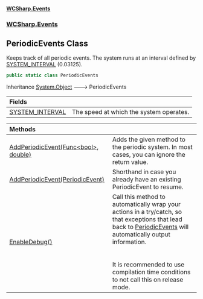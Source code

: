 #### [WCSharp.Events](README.md 'README')
### [WCSharp.Events](WCSharp.Events.md 'WCSharp.Events')

## PeriodicEvents Class

Keeps track of all periodic events. The system runs at an interval defined by [SYSTEM_INTERVAL](WCSharp.Events.PeriodicEvents.SYSTEM_INTERVAL.md 'WCSharp.Events.PeriodicEvents.SYSTEM_INTERVAL') (0.03125).

```csharp
public static class PeriodicEvents
```

Inheritance [System.Object](https://docs.microsoft.com/en-us/dotnet/api/System.Object 'System.Object') &#129106; PeriodicEvents

| Fields | |
| :--- | :--- |
| [SYSTEM_INTERVAL](WCSharp.Events.PeriodicEvents.SYSTEM_INTERVAL.md 'WCSharp.Events.PeriodicEvents.SYSTEM_INTERVAL') | The speed at which the system operates. |

| Methods | |
| :--- | :--- |
| [AddPeriodicEvent(Func&lt;bool&gt;, double)](WCSharp.Events.PeriodicEvents.AddPeriodicEvent(System.Func_bool_,double).md 'WCSharp.Events.PeriodicEvents.AddPeriodicEvent(System.Func<bool>, double)') | Adds the given method to the periodic system. In most cases, you can ignore the return value. |
| [AddPeriodicEvent(PeriodicEvent)](WCSharp.Events.PeriodicEvents.AddPeriodicEvent(WCSharp.Events.PeriodicEvent).md 'WCSharp.Events.PeriodicEvents.AddPeriodicEvent(WCSharp.Events.PeriodicEvent)') | Shorthand in case you already have an existing PeriodicEvent to resume. |
| [EnableDebug()](WCSharp.Events.PeriodicEvents.EnableDebug().md 'WCSharp.Events.PeriodicEvents.EnableDebug()') | Call this method to automatically wrap your actions in a try/catch, so that exceptions that lead back to [PeriodicEvents](WCSharp.Events.PeriodicEvents.md 'WCSharp.Events.PeriodicEvents') will automatically output<br/>information.<br/><br/><br/>It is recommended to use compilation time conditions to not call this on release mode. |
